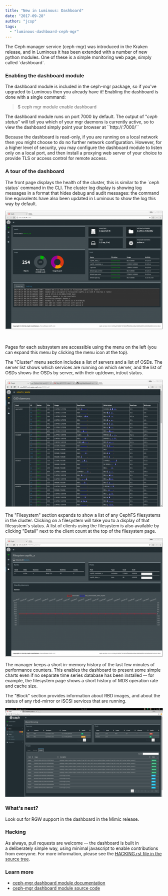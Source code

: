 ```yaml
---
title: "New in Luminous: Dashboard"
date: "2017-09-28"
author: "jcsp"
tags: 
  - "luminous-dashboard-ceph-mgr"
---
```


The Ceph manager service (ceph-mgr) was introduced in the Kraken release, and in Luminous it has been extended with a number of new python modules. One of these is a simple monitoring web page, simply called \`dashboard\`.

### Enabling the dashboard module

The dashboard module is included in the ceph-mgr package, so if you've upgraded to Luminous then you already have it! Enabling the dashboard is done with a single command:

> $ ceph mgr module enable dashboard

The dashboard module runs on port 7000 by default. The output of "_ceph status_" will tell you which of your mgr daemons is currently active, so to view the dashboard simply point your browser at \`\`http://<active mgr host>:7000/\`\`

Because the dashboard is read-only, if you are running on a local network then you might choose to do no further network configuration. However, for a higher level of security, you may configure the dashboard module to listen only on a local port, and then install a proxying web server of your choice to provide TLS or access control for remote access.

### A tour of the dashboard

The front page displays the health of the cluster, this is similar to the \`ceph status\` command in the CLI. The cluster log display is showing log messages in a format that hides debug and audit messages: the command line equivalents have also been updated in Luminous to show the log this way by default.

[![](images/dashboard_frontpage-1024x768.png)](images/dashboard_frontpage.png)

 

Pages for each subsystem are accessible using the menu on the left (you can expand this menu by clicking the menu icon at the top).

The "Cluster" menu section includes a list of servers and a list of OSDs. The server list shows which services are running on which server, and the list of OSDs shows the OSDs by server, with their up/down, in/out status.

[![](images/dashboard_osd_list-1024x825.png)](images/dashboard_osd_list.png)

The "Filesystem" section expands to show a list of any CephFS filesystems in the cluster. Clicking on a filesystem will take you to a display of that filesystem's status. A list of clients using the filesystem is also available by clicking "Detail" next to the client count at the top of the filesystem page.

[![](images/dashboard_filesystem-1024x768.png)](images/dashboard_filesystem.png)

The manager keeps a short in-memory history of the last few minutes of performance counters. This enables the dashboard to present some simple charts even if no separate time series database has been installed -- for example, the filesystem page shows a short history of MDS operation rate and cache size.

The "Block" section provides information about RBD images, and about the status of any rbd-mirror or iSCSI services that are running.

[![](images/dashboard_rbd-1024x576.png)](images/dashboard_rbd.png)

### What's next?

Look out for RGW support in the dashboard in the Mimic release.

### Hacking

As always, pull requests are welcome -- the dashboard is built in a deliberately simple way, using minimal javascript to enable contributions from everyone. For more information, please see the [HACKING.rst file in the source tree](https://github.com/ceph/ceph/blob/master/src/pybind/mgr/dashboard/HACKING.rst).

### Learn more

- [ceph-mgr dashboard module documentation](http://docs.ceph.com/docs/master/mgr/dashboard/)
- [ceph-mgr dashboard module source code](https://github.com/ceph/ceph/tree/master/src/pybind/mgr/dashboard)
